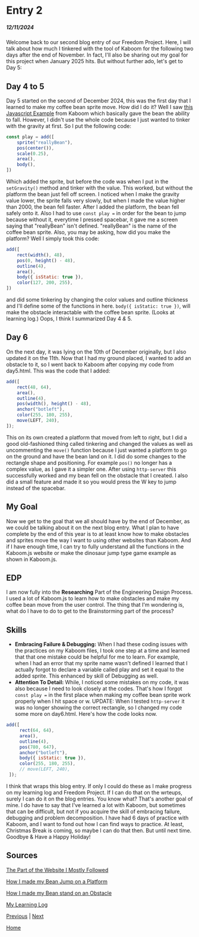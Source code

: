 # Entry 2
##### 12/11/2024

Welcome back to our second blog entry of our Freedom Project. Here, I will talk about how much I tinkered with the tool of Kaboom for the following two days after the end of November. In fact, I'll also be sharing out my goal for this project when January 2025 hits. But without further ado, let's get to Day 5:

## Day 4 to 5
Day 5 started on the second of December 2024, this was the first day that I learned to make my coffee bean sprite move. How did I do it? Well I saw [this Javascript Example](https://kaboomjs.com/play?example=gravity) from Kaboom which basically gave the bean the ability to fall. However, I didn't use the whole code because I just wanted to tinker with the gravity at first. So I put the following code:
```js
const play = add([
    sprite("reallyBean"),
	pos(center()),
    scale(0.25),
    area(),
    body(),
])
```
Which added the sprite, but before the code was when I put in the `setGravity()` method and tinker with the value. This worked, but without the platform the bean just fell off screen. I noticed when I make the gravity value lower, the sprite falls very slowly, but when I made the value higher than 2000, the bean fell faster. After I added the platform, the bean fell safely onto it. Also I had to use `const play =` in order for the bean to jump because without it, everytime I pressed spacebar, it gave me a screen saying that "reallyBean" isn't defined. "reallyBean" is the name of the coffee bean sprite. Also, you may be asking, how did you make the platform? Well I simply took this code:
```js
add([
    rect(width(), 48),
    pos(0, height() - 48),
    outline(4),
    area(),
    body({ isStatic: true }),
    color(127, 200, 255),
])
```
and did some tinkering by changing the color values and outline thickness and I'll define some of the functions in here. `body({ isStatic: true })`, will make the obstacle interactable with the coffee bean sprite. (Looks at learning log.) Oops, I think I summarized Day 4 _&_ 5.

## Day 6
On the next day, it was lying on the 10th of December originally, but I also updated it on the 11th. Now that I had my ground placed, I wanted to add an obstacle to it, so I went back to Kaboom after copying my code from day5.html. This was the code that I added:
```js
add([
    rect(48, 64),
    area(),
    outline(4),
    pos(width(), height() - 48),
    anchor("botleft"),
    color(255, 180, 255),
    move(LEFT, 240),
]);
```
This on its own created a platform that moved from left to right, but I did a good old-fashioned thing called tinkering and changed the values as well as uncommenting the `move()` function because I just wanted a platform to go on the ground and have the bean land on it. I did do some changes to the rectangle shape and positioning. For example `pos()` no longer has a complex value, as I gave it a simpler one. After using `http-server` this successfully worked and my bean fell on the obstacle that I created. I also did a small feature and made it so you would press the W key to jump instead of the spacebar.
## My Goal
Now we get to the goal that we all should have by the end of December, as we could be talking about it on the next blog entry. What I plan to have complete by the end of this year is to at least know how to make obstacles and sprites move the way I want to using other websites than Kaboom. And if I have enough time, I can try to fully understand all the functions in the Kaboom.js website or make the dinosaur jump type game example as shown in Kaboom.js.
## EDP
I am now fully into the **Researching** Part of the Engineering Design Process. I used a lot of Kaboom.js to learn how to make obstacles and make my coffee bean move from the user control. The thing that I'm wondering is, what do I have to do to get to the Brainstorming part of the process?
## Skills
* **Embracing Failure & Debugging:** When I had these coding issues with the practices on my Kaboom files, I took one step at a time and learned that that one mistake could be helpful for me to learn. For example, when I had an error that my sprite name wasn't defined I learned that I actually forgot to declare a variable called play and set it equal to the added sprite. This enhanced by skill of Debugging as well.
* **Attention To Detail:** While, I noticed some mistakes on my code, it was also because I need to look closely at the codes. That's how I forgot `const play =` in the first place when making my coffee bean sprite work properly when I hit space or w. UPDATE: When I tested `http-server` it was no longer showing the correct rectangle, so I changed my code some more on day6.html. Here's how the code looks now.
```js
add([
     rect(64, 64),
     area(),
     outline(4),
     pos(780, 647),
     anchor("botleft"),
     body({ isStatic: true }),
     color(255, 180, 255),
     // move(LEFT, 240),
 ]);
 ```

I think that wraps this blog entry. If only I could do these as I make progress on my learning log and Freedom Project. If I can do that on the wrteups, surely I can do it on the blog entries. You know what? That's another goal of mine. I do have to say that I've learned a lot with Kaboom, but sometimes that can be difficult, but not if you acquire the skill of embracing failure, debugging and problem decomposition. I have had 6 days of practice with Kaboom, and I want to fond out how I can find ways to practice. At least, Christmas Break is coming, so maybe I can do that then. But until next time. Goodbye & Have a Happy Holiday!
## Sources

[The Part of the Website I Mostly Followed](https://kaboomjs.com/doc/intro)

[How I made my Bean Jump on a Platform](tool/day5.html)

[How I made my Bean stand on an Obstacle](tool/day6.html)

[My Learning Log](tool/learning-log.md)


[Previous](entry01.md) | [Next](entry03.md)

[Home](../README.md)
